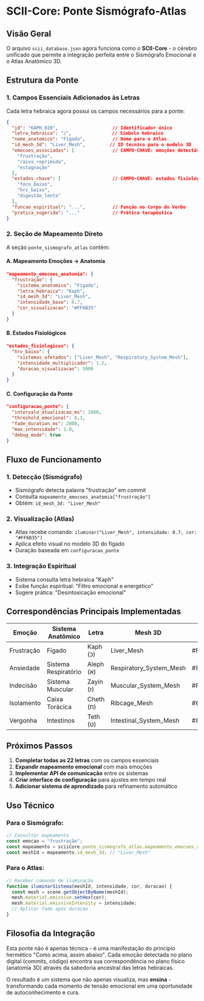 # SCII-Core: Ponte Sismógrafo-Atlas

## Visão Geral

O arquivo `scii_database.json` agora funciona como o **SCII-Core** - o cérebro unificado que permite a integração perfeita entre o Sismógrafo Emocional e o Atlas Anatômico 3D.

## Estrutura da Ponte

### 1. Campos Essenciais Adicionados às Letras

Cada letra hebraica agora possui os campos necessários para a ponte:

```json
{
  "id": "KAPH_020",                    // Identificador único
  "letra_hebraica": "כ",               // Símbolo hebraico
  "nome_anatomico": "Fígado",          // Nome para o Atlas
  "id_mesh_3d": "Liver_Mesh",         // ID técnico para o modelo 3D
  "emocoes_associadas": [              // CAMPO-CHAVE: emoções detectáveis
    "frustração", 
    "raiva_reprimida", 
    "estagnação"
  ],
  "estados_chave": [                   // CAMPO-CHAVE: estados fisiológicos
    "foco_baixo", 
    "hrv_baixo", 
    "digestão_lenta"
  ],
  "funcao_espiritual": "...",          // Função no Corpo do Verbo
  "pratica_sugerida": "..."            // Prática terapêutica
}
```

### 2. Seção de Mapeamento Direto

A seção `ponte_sismografo_atlas` contém:

#### A. Mapeamento Emoções → Anatomia
```json
"mapeamento_emocoes_anatomia": {
  "frustração": {
    "sistema_anatomico": "Fígado",
    "letra_hebraica": "Kaph",
    "id_mesh_3d": "Liver_Mesh",
    "intensidade_base": 0.7,
    "cor_visualizacao": "#FF6B35"
  }
}
```

#### B. Estados Fisiológicos
```json
"estados_fisiologicos": {
  "hrv_baixo": {
    "sistemas_afetados": ["Liver_Mesh", "Respiratory_System_Mesh"],
    "intensidade_multiplicador": 1.2,
    "duracao_visualizacao": 3000
  }
}
```

#### C. Configuração da Ponte
```json
"configuracao_ponte": {
  "intervalo_atualizacao_ms": 1000,
  "threshold_emocional": 0.3,
  "fade_duration_ms": 2000,
  "max_intensidade": 1.0,
  "debug_mode": true
}
```

## Fluxo de Funcionamento

### 1. Detecção (Sismógrafo)
- Sismógrafo detecta palavra "frustração" em commit
- Consulta `mapeamento_emocoes_anatomia["frustração"]`
- Obtém: `id_mesh_3d: "Liver_Mesh"`

### 2. Visualização (Atlas)
- Atlas recebe comando: `iluminar("Liver_Mesh", intensidade: 0.7, cor: "#FF6B35")`
- Aplica efeito visual no modelo 3D do fígado
- Duração baseada em `configuracao_ponte`

### 3. Integração Espiritual
- Sistema consulta letra hebraica "Kaph"
- Exibe função espiritual: "Filtro emocional e energético"
- Sugere prática: "Desintoxicação emocional"

## Correspondências Principais Implementadas

| Emoção | Sistema Anatômico | Letra | Mesh 3D | Cor |
|--------|------------------|-------|---------|-----|
| Frustração | Fígado | Kaph (כ) | Liver_Mesh | #FF6B35 |
| Ansiedade | Sistema Respiratório | Aleph (א) | Respiratory_System_Mesh | #87CEEB |
| Indecisão | Sistema Muscular | Zayin (ז) | Muscular_System_Mesh | #FFD700 |
| Isolamento | Caixa Torácica | Cheth (ח) | Ribcage_Mesh | #696969 |
| Vergonha | Intestinos | Teth (ט) | Intestinal_System_Mesh | #8B0000 |

## Próximos Passos

1. **Completar todas as 22 letras** com os campos essenciais
2. **Expandir mapeamento emocional** com mais emoções
3. **Implementar API de comunicação** entre os sistemas
4. **Criar interface de configuração** para ajustes em tempo real
5. **Adicionar sistema de aprendizado** para refinamento automático

## Uso Técnico

### Para o Sismógrafo:
```javascript
// Consultar mapeamento
const emocao = "frustração";
const mapeamento = sciiCore.ponte_sismografo_atlas.mapeamento_emocoes_anatomia[emocao];
const meshId = mapeamento.id_mesh_3d; // "Liver_Mesh"
```

### Para o Atlas:
```javascript
// Receber comando de iluminação
function iluminarSistema(meshId, intensidade, cor, duracao) {
  const mesh = scene.getObjectByName(meshId);
  mesh.material.emissive.setHex(cor);
  mesh.material.emissiveIntensity = intensidade;
  // Aplicar fade após duracao
}
```

## Filosofia da Integração

Esta ponte não é apenas técnica - é uma manifestação do princípio hermético "Como acima, assim abaixo". Cada emoção detectada no plano digital (commits, código) encontra sua correspondência no plano físico (anatomia 3D) através da sabedoria ancestral das letras hebraicas.

O resultado é um sistema que não apenas visualiza, mas **ensina** - transformando cada momento de tensão emocional em uma oportunidade de autoconhecimento e cura.